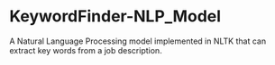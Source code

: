 # KeywordFinder-NLP_Model
A Natural Language Processing model implemented in NLTK that can extract key words from a job description.
